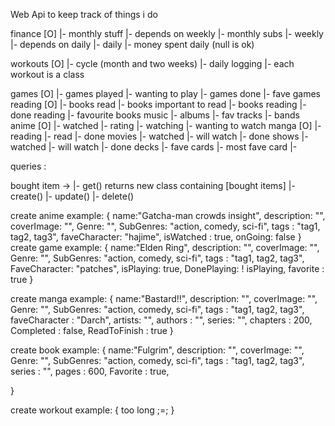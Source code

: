 Web Api to keep track of things i do 

finance [O]
  |- monthly stuff 
    |- depends on weekly
    |- monthly subs
  |- weekly 
    |- depends on daily
  |- daily
    |- money spent daily (null is ok)

workouts [O]
  |- cycle (month and two weeks)
  |- daily logging 
    |- each workout is a class

games [O]
  |- games played
  |- wanting to play
  |- games done
  |- fave games 
reading [O]
  |- books read
  |- books important to read 
  |- books reading
  |- done reading
  |- favourite books
music
  |- albums
  |- fav tracks
  |- bands
anime [O]
  |- watched
    |- rating
  |- watching
  |- wanting to watch
manga [O]
  |- reading
  |- read
  |- done
movies
  |- watched
  |- will watch
  |- done
shows
  |- watched 
  |- will watch
  |- done
decks 
 |- fave cards 
 |- most fave card
 |- 




 queries :

 bought item -> 
    |- get() returns new class containing [bought items]
    |- create() 
    |- update()
    |- delete()


create anime example:
{
    name:"Gatcha-man crowds insight",
    description: "",
    coverImage: "",
    Genre: "",
    SubGenres: "action, comedy, sci-fi",
    tags : "tag1, tag2, tag3",
    faveCharacter: "hajime",
    isWatched : true,
    onGoing: false
}
create game example:
{
    name:"Elden Ring",
    description: "",
    coverImage: "",
    Genre: "",
    SubGenres: "action, comedy, sci-fi",
    tags : "tag1, tag2, tag3",
    FaveCharacter: "patches",
    isPlaying: true,
    DonePlaying: ! isPlaying,
    favorite : true
}

create manga example:
{
    name:"Bastard!!",
    description: "",
    coverImage: "",
    Genre: "",
    SubGenres: "action, comedy, sci-fi",
    tags : "tag1, tag2, tag3",
    faveCharacter : "Darch",
    artists: "",
    authors : "",
    series: "",
    chapters : 200,
    Completed : false,
    ReadToFinish : true 
}

create book example:
{
    name:"Fulgrim",
    description: "",
    coverImage: "",
    Genre: "",
    SubGenres: "action, comedy, sci-fi",
    tags : "tag1, tag2, tag3",
    series : "",
    pages : 600,
    Favorite : true,

}

create workout example:
{
    too long ;=;
}


